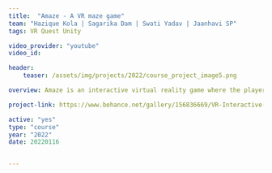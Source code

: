 ```yaml
---
title:  "Amaze - A VR maze game"
team: "Hazique Kola | Sagarika Dam | Swati Yadav | Jaanhavi SP"
tags: VR Quest Unity

video_provider: "youtube"
video_id:

header:
    teaser: /assets/img/projects/2022/course_project_image5.png

overview: Amaze is an interactive virtual reality game where the player is trapped in an endless simulation and the only way out is to solve the maze. As soon as the player mounts the VR headset, the madness begins. The clues hidden in every nook and corner of the game will lead the player to the end of the maze and to the final twist. Taking every opportunity to spook out the player, this game explores an eerie environment in first-person perspective.

project-link: https://www.behance.net/gallery/156836669/VR-Interactive-Game

active: "yes"
type: "course"
year: "2022"
date: 20220116


---
```

